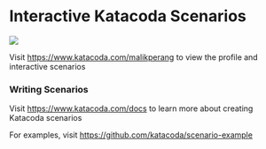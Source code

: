 # Interactive Katacoda Scenarios

[![](http://shields.katacoda.com/katacoda/malikperang/count.svg)](https://www.katacoda.com/malikperang "Get your profile on Katacoda.com")

Visit https://www.katacoda.com/malikperang to view the profile and interactive scenarios

### Writing Scenarios
Visit https://www.katacoda.com/docs to learn more about creating Katacoda scenarios

For examples, visit https://github.com/katacoda/scenario-example
